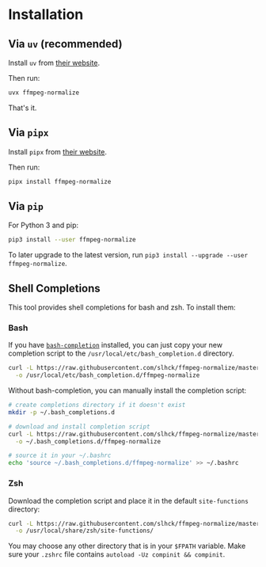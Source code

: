 # Installation

## Via `uv` (recommended)

Install `uv` from [their website](https://docs.astral.sh/uv/getting-started/installation/).

Then run:

```bash
uvx ffmpeg-normalize
```

That's it.

## Via `pipx`

Install `pipx` from [their website](https://pipx.pypa.io/latest/installation/).

Then run:

```bash
pipx install ffmpeg-normalize
```

## Via `pip`

For Python 3 and pip:

```bash
pip3 install --user ffmpeg-normalize
```

To later upgrade to the latest version, run `pip3 install --upgrade --user ffmpeg-normalize`.

## Shell Completions

This tool provides shell completions for bash and zsh. To install them:

### Bash

If you have [`bash-completion`](https://github.com/scop/bash-completion) installed, you can just copy your new completion script to the `/usr/local/etc/bash_completion.d` directory.

```bash
curl -L https://raw.githubusercontent.com/slhck/ffmpeg-normalize/master/completions/ffmpeg-normalize.bash \
  -o /usr/local/etc/bash_completion.d/ffmpeg-normalize
```

Without bash-completion, you can manually install the completion script:

```bash
# create completions directory if it doesn't exist
mkdir -p ~/.bash_completions.d

# download and install completion script
curl -L https://raw.githubusercontent.com/slhck/ffmpeg-normalize/master/completions/ffmpeg-normalize.bash \
  -o ~/.bash_completions.d/ffmpeg-normalize

# source it in your ~/.bashrc
echo 'source ~/.bash_completions.d/ffmpeg-normalize' >> ~/.bashrc
```

### Zsh

Download the completion script and place it in the default `site-functions` directory:

```bash
curl -L https://raw.githubusercontent.com/slhck/ffmpeg-normalize/master/completions/ffmpeg-normalize.zsh \
  -o /usr/local/share/zsh/site-functions/
```

You may choose any other directory that is in your `$FPATH` variable.
Make sure your `.zshrc` file contains `autoload -Uz compinit && compinit`.
